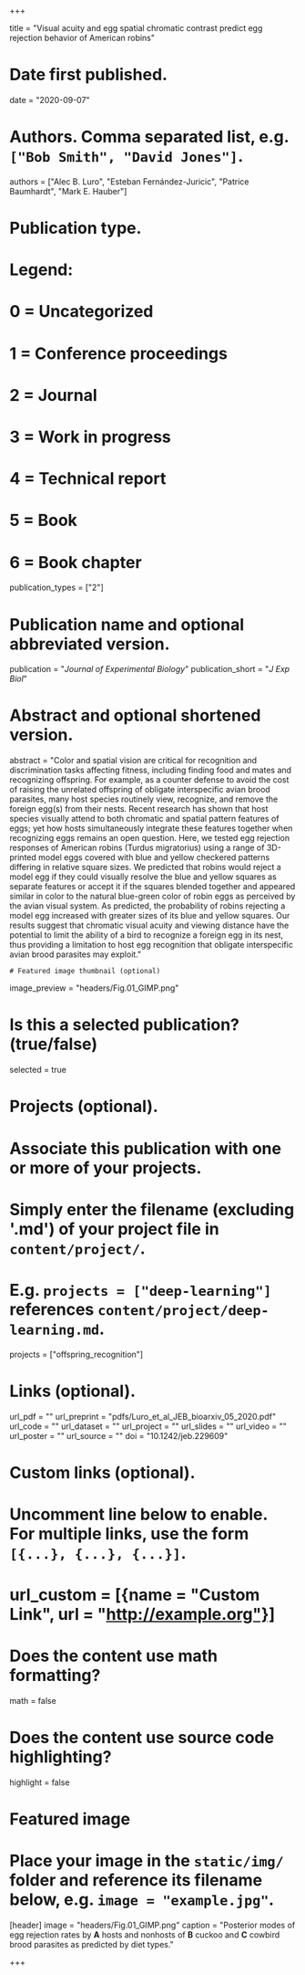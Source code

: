 
+++

  title = "Visual acuity and egg spatial chromatic contrast predict egg rejection behavior of American robins"

  # Date first published.
  date = "2020-09-07"

  # Authors. Comma separated list, e.g. `["Bob Smith", "David Jones"]`.
  authors = ["Alec B. Luro", "Esteban Fernández-Juricic", "Patrice Baumhardt", "Mark E. Hauber"]

  # Publication type.
  # Legend:
  # 0 = Uncategorized
  # 1 = Conference proceedings
  # 2 = Journal
  # 3 = Work in progress
  # 4 = Technical report
  # 5 = Book
  # 6 = Book chapter
  publication_types = ["2"]

  # Publication name and optional abbreviated version.
  publication = "*Journal of Experimental Biology*"
  publication_short = "*J Exp Biol*"

  # Abstract and optional shortened version.
  abstract = "Color and spatial vision are critical for recognition and discrimination tasks affecting fitness, including finding food and mates and recognizing offspring. For example, as a counter defense to avoid the cost of raising the unrelated offspring of obligate interspecific avian brood parasites, many host species routinely view, recognize, and remove the foreign egg(s) from their nests. Recent research has shown that host species visually attend to both chromatic and spatial pattern features of eggs; yet how hosts simultaneously integrate these features together when recognizing eggs remains an open question. Here, we tested egg rejection responses of American robins (Turdus migratorius) using a range of 3D-printed model eggs covered with blue and yellow checkered patterns differing in relative square sizes. We predicted that robins would reject a model egg if they could visually resolve the blue and yellow squares as separate features or accept it if the squares blended together and appeared similar in color to the natural blue-green color of robin eggs as perceived by the avian visual system. As predicted, the probability of robins rejecting a model egg increased with greater sizes of its blue and yellow squares. Our results suggest that chromatic visual acuity and viewing distance have the potential to limit the ability of a bird to recognize a foreign egg in its nest, thus providing a limitation to host egg recognition that obligate interspecific avian brood parasites may exploit."

    # Featured image thumbnail (optional)
  image_preview = "headers/Fig.01_GIMP.png"

  # Is this a selected publication? (true/false)
  selected = true

  # Projects (optional).
  #   Associate this publication with one or more of your projects.
  #   Simply enter the filename (excluding '.md') of your project file in `content/project/`.
  #   E.g. `projects = ["deep-learning"]` references `content/project/deep-learning.md`.
  projects = ["offspring_recognition"]

  # Links (optional).
  url_pdf = ""
  url_preprint = "pdfs/Luro_et_al_JEB_bioarxiv_05_2020.pdf"
  url_code = ""
  url_dataset = ""
  url_project = ""
  url_slides = ""
  url_video = ""
  url_poster = ""
  url_source = ""
  doi = "10.1242/jeb.229609"

  # Custom links (optional).
  #   Uncomment line below to enable. For multiple links, use the form `[{...}, {...}, {...}]`.
  # url_custom = [{name = "Custom Link", url = "http://example.org"}]

  # Does the content use math formatting?
  math = false

  # Does the content use source code highlighting?
  highlight = false

  # Featured image
  # Place your image in the `static/img/` folder and reference its filename below, e.g. `image = "example.jpg"`.
  [header]
  image = "headers/Fig.01_GIMP.png"
  caption = "Posterior modes of egg rejection rates by **A** hosts and nonhosts of **B** cuckoo and **C** cowbird brood parasites as predicted by diet types."

+++

